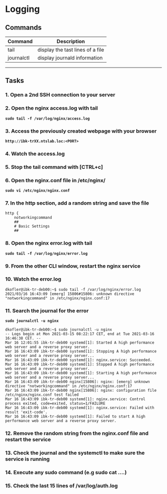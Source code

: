 # Logging
## Commands
| Command | Description |
| --- | --- |
| tail | display the tast lines of a file |
| journalctl | display journald information |
---

## Tasks
### 1. Open a 2nd SSH connection to your server
### 2. Open the nginx access.log with tail
**`sudo tail -f /var/log/nginx/access.log`**

### 3. Access the previously created webpage with your browser
**`http://ibk-trXX.ntslab.loc:<PORT>`**

### 4. Watch the access.log
### 5. Stop the tail command with [CTRL+c]
### 6. Open the nginx.conf file in /etc/nginx/
**`sudo vi /etc/nginx/nginx.conf`**

### 7. In the http section, add a random string and save the file
```
http {
	notworkingcommand
	##
	# Basic Settings
	##
```

### 8. Open the nginx error.log with tail
**`sudo tail -f /var/log/nginx/error.log`**

### 9. From the other CLI window, restart the nginx service
### 10. Watch the error.log
```
dkofler@ibk-tr-deb00:~$ sudo tail -f /var/log/nginx/error.log
2021/03/16 16:43:09 [emerg] 15806#15806: unknown directive "notworkingcommand" in /etc/nginx/nginx.conf:17
```

### 11. Search the journal for the error
**`sudo journalctl -u nginx`**
```
dkofler@ibk-tr-deb00:~$ sudo journalctl -u nginx
-- Logs begin at Mon 2021-03-15 08:22:17 CET, end at Tue 2021-03-16 16:46:38 CET. --
Mar 16 12:01:55 ibk-tr-deb00 systemd[1]: Started A high performance web server and a reverse proxy server.
Mar 16 16:43:09 ibk-tr-deb00 systemd[1]: Stopping A high performance web server and a reverse proxy server...
Mar 16 16:43:09 ibk-tr-deb00 systemd[1]: nginx.service: Succeeded.
Mar 16 16:43:09 ibk-tr-deb00 systemd[1]: Stopped A high performance web server and a reverse proxy server.
Mar 16 16:43:09 ibk-tr-deb00 systemd[1]: Starting A high performance web server and a reverse proxy server...
Mar 16 16:43:09 ibk-tr-deb00 nginx[15806]: nginx: [emerg] unknown directive "notworkingcommand" in /etc/nginx/nginx.conf:17
Mar 16 16:43:09 ibk-tr-deb00 nginx[15806]: nginx: configuration file /etc/nginx/nginx.conf test failed
Mar 16 16:43:09 ibk-tr-deb00 systemd[1]: nginx.service: Control process exited, code=exited, status=1/FAILURE
Mar 16 16:43:09 ibk-tr-deb00 systemd[1]: nginx.service: Failed with result 'exit-code'.
Mar 16 16:43:09 ibk-tr-deb00 systemd[1]: Failed to start A high performance web server and a reverse proxy server.
```

### 12. Remove the random string from the nginx.conf file and restart the service
### 13. Check the journal and the systemctl to make sure the service is running
### 14. Execute any sudo command (e.g sudo cat ....)
### 15. Check the last 15 lines of /var/log/auth.log